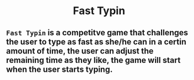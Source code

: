 <h1 align='center'> Fast Typin </h1>

##  `Fast Typin` is a competitve game that challenges the user to type as fast as she/he can in a certin amount of time, the user can adjust the remaining time as they like, the game will start when the user starts typing.

